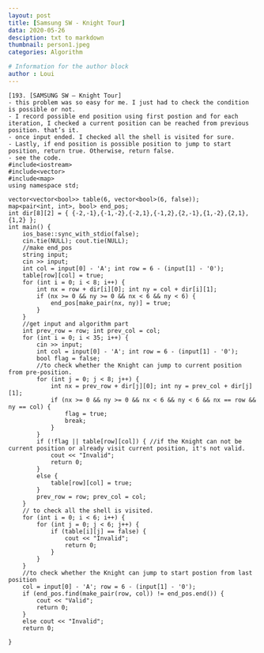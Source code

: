 ```yaml
---
layout: post
title: [Samsung SW - Knight Tour]
data: 2020-05-26
desciption: txt to markdown
thumbnail: person1.jpeg
categories: Algorithm

# Information for the author block
author : Loui
---
```


	﻿[193. [SAMSUNG SW – Knight Tour]
	- this problem was so easy for me. I just had to check the condition is possible or not.
	- I record possible end position using first postion and for each iteration, I checked a current position can be reached from previous position. that’s it.
	- once input ended. I checked all the shell is visited for sure.
	- Lastly, if end position is possible position to jump to start position, return true. Otherwise, return false.
	- see the code.
	#include<iostream>
	#include<vector>
	#include<map>
	using namespace std;
	
	vector<vector<bool>> table(6, vector<bool>(6, false));
	map<pair<int, int>, bool> end_pos;
	int dir[8][2] = { {-2,-1},{-1,-2},{-2,1},{-1,2},{2,-1},{1,-2},{2,1},{1,2} };
	int main() {
		ios_base::sync_with_stdio(false);
		cin.tie(NULL); cout.tie(NULL);
		//make end_pos
		string input;
		cin >> input;
		int col = input[0] - 'A'; int row = 6 - (input[1] - '0');
		table[row][col] = true;
		for (int i = 0; i < 8; i++) {
			int nx = row + dir[i][0]; int ny = col + dir[i][1];
			if (nx >= 0 && ny >= 0 && nx < 6 && ny < 6) {
				end_pos[make_pair(nx, ny)] = true;
			}
		}
		//get input and algorithm part
		int prev_row = row; int prev_col = col;
		for (int i = 0; i < 35; i++) {
			cin >> input;
			int col = input[0] - 'A'; int row = 6 - (input[1] - '0');
			bool flag = false;
			//to check whether the Knight can jump to current position from pre-position.
			for (int j = 0; j < 8; j++) {
				int nx = prev_row + dir[j][0]; int ny = prev_col + dir[j][1];
				if (nx >= 0 && ny >= 0 && nx < 6 && ny < 6 && nx == row && ny == col) {
					flag = true;
					break;
				} 
			}
			if (!flag || table[row][col]) { //if the Knight can not be current position or already visit current position, it's not valid.
				cout << "Invalid";
				return 0;
			}
			else {
				table[row][col] = true;
			}
			prev_row = row; prev_col = col;
		}
		// to check all the shell is visited.
		for (int i = 0; i < 6; i++) {
			for (int j = 0; j < 6; j++) {
				if (table[i][j] == false) {
					cout << "Invalid";
					return 0;
				}
			}
		}
		//to check whether the Knight can jump to start postion from last position
		col = input[0] - 'A'; row = 6 - (input[1] - '0');
		if (end_pos.find(make_pair(row, col)) != end_pos.end()) {	
			cout << "Valid";
			return 0;
		}
		else cout << "Invalid";
		return 0;
	
	}
	
